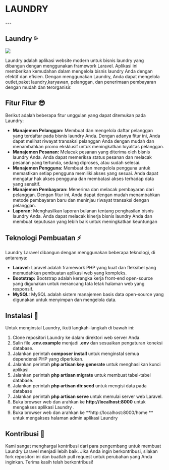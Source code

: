 <p align="center"><a href="https://github.com/GustiRafi" target="_blank"></a></p>
<br>
<h1 align-'center'><b>LAUNDRY</b></h1>
---

## Laundry 💦

![](https://33333.cdn.cke-cs.com/kSW7V9NHUXugvhoQeFaf/images/43fad2a9765afa5f1c8f90ce5d149708d2ab83dfc2053601.png)

Laundry adalah aplikasi website modern untuk bisnis laundry yang dibangun dengan menggunakan framework Laravel. Aplikasi ini memberikan kemudahan dalam mengelola bisnis laundry Anda dengan efektif dan efisien. Dengan menggunakan Laundry, Anda dapat mengelola outlet,paket laundry,karyawan, pelanggan, dan penerimaan pembayaran dengan mudah dan terorganisir.

## Fitur Fitur 😎

Berikut adalah beberapa fitur unggulan yang dapat ditemukan pada Laundry:

*   **Manajemen Pelanggan:** Membuat dan mengelola daftar pelanggan yang terdaftar pada bisnis laundry Anda. Dengan adanya fitur ini, Anda dapat melihat riwayat transaksi pelanggan Anda dengan mudah dan menambahkan promo eksklusif untuk meningkatkan loyalitas pelanggan.
*   **Manajemen Pesanan:** Melacak pesanan yang diterima oleh bisnis laundry Anda. Anda dapat memeriksa status pesanan dan melacak pesanan yang tertunda, sedang diproses, atau sudah selesai.
*   **Manajemen Pengguna:** Membuat dan mengelola pengguna untuk memastikan setiap pengguna memiliki akses yang sesuai. Anda dapat mengatur hak akses pengguna dan membatasi akses terhadap data yang sensitif.
*   **Manajemen Pembayaran:** Menerima dan melacak pembayaran dari pelanggan. Dengan fitur ini, Anda dapat dengan mudah menambahkan metode pembayaran baru dan meninjau riwayat transaksi dengan pelanggan.
*   **Laporan:** Menghasilkan laporan bulanan tentang penghasilan bisnis laundry Anda. Anda dapat melacak kinerja bisnis laundry Anda dan membuat keputusan yang lebih baik untuk meningkatkan keuntungan

## Teknologi Pembuatan ⚡

Laundry Laravel dibangun dengan menggunakan beberapa teknologi, di antaranya:

*   **Laravel:** Laravel adalah framework PHP yang kuat dan fleksibel yang memudahkan pembuatan aplikasi web yang kompleks.
*   **Bootstrap:** Bootstrap adalah kerangka kerja front-end open-source yang digunakan untuk merancang tata letak halaman web yang responsif.
*   **MySQL:** MySQL adalah sistem manajemen basis data open-source yang digunakan untuk menyimpan dan mengelola data.

## Instalasi 💪

Untuk menginstal Laundry, ikuti langkah-langkah di bawah ini:

1.  Clone repositori Laundry ke dalam direktori web server Anda.
2.  Salin file **.env.example** menjadi **.env** dan sesuaikan pengaturan koneksi database.
3.  Jalankan perintah **composer install** untuk menginstal semua dependensi PHP yang diperlukan.
4.  Jalankan perintah **php artisan key:generate** untuk menghasilkan kunci aplikasi.
5.  Jalankan perintah **php artisan migrate** untuk membuat tabel-tabel database.
6.  Jalankan perintah **php artisan db:seed** untuk mengisi data pada database
7.  Jalankan perintah **php artisan serve** untuk memulai server web Laravel.
8.  Buka browser web dan arahkan ke **http://localhost:8000** untuk mengakses aplikasi Laundry .
9.  Buka browser web dan arahkan ke **http://localhost:8000/home ** untuk mengakses halaman admin aplikasi Laundry

## Kontribusi 🙋

Kami sangat menghargai kontribusi dari para pengembang untuk membuat Laundry Laravel menjadi lebih baik. Jika Anda ingin berkontribusi, silakan fork repositori ini dan buatlah pull request untuk perubahan yang Anda inginkan. Terima kasih telah berkontribusi!
